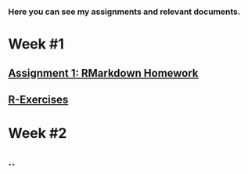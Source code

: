 ### Here you can see my assignments and relevant documents.

# Week #1

## [Assignment 1: RMarkdown Homework](assignment1_rmarkdown)

## [R-Exercises](exercises1)

# Week #2

## ..

